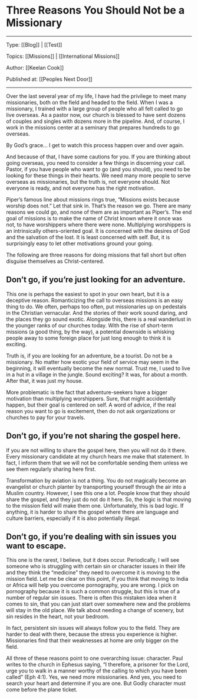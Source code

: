 # Three Reasons You Should Not be a Missionary
---

Type: [[Blog]] | [[Test]]

Topics: [[Missions]] | [[International Missions]]

Author: [[Keelan Cook]]

Published at: [[Peoples Next Door]]

---

Over the last several year of my life, I have had the privilege to meet many missionaries, both on the field and headed to the field. When I was a missionary, I trained with a large group of people who all felt called to go live overseas. As a pastor now, our church is blessed to have sent dozens of couples and singles with dozens more in the pipeline. And, of course, I work in the missions center at a seminary that prepares hundreds to go overseas.

By God’s grace… I get to watch this process happen over and over again.

And because of that, I have some cautions for you. If you are thinking about going overseas, you need to consider a few things in discerning your call. Pastor, if you have people who want to go (and you should), you need to be looking for these things in their hearts. We need many more people to serve overseas as missionaries, but the truth is, not everyone should. Not everyone is ready, and not everyone has the right motivation.

Piper’s famous line about missions rings true, “Missions exists because worship does not.” Let that sink in. That’s the reason we go. There are many reasons we could go, and none of them are as important as Piper’s. The end goal of missions is to make the name of Christ known where it once was not, to have worshippers where there were none. Multiplying worshippers is an intrinsically others-oriented goal. It is concerned with the desires of God and the salvation of the lost. It is least concerned with self. But, it is surprisingly easy to let other motivations ground your going. 

The following are three reasons for doing missions that fall short but often disguise themselves as Christ-centered.


## Don’t go, if you’re just looking for an adventure.
This one is perhaps the easiest to spot in your own heart, but it is a deceptive reason. Romanticizing the call to overseas missions is an easy thing to do. We often, perhaps too often, put missionaries up on pedestals in the Christian vernacular. And the stories of their work sound daring, and the places they go sound exotic. Alongside this, there is a real wanderlust in the younger ranks of our churches today. With the rise of short-term missions (a good thing, by the way), a potential downside is whisking people away to some foreign place for just long enough to think it is exciting. 

Truth is, if you are looking for an adventure, be a tourist. Do not be a missionary. No matter how exotic your field of service may seem in the beginning, it will eventually become the new normal. Trust me, I used to live in a hut in a village in the jungle. Sound exciting? It was, for about a month. After that, it was just my house. 

More problematic is the fact that adventure-seekers have a bigger motivation than multiplying worshippers. Sure, that might accidentally happen, but their goal is centered on self. A word of advice, if the real reason you want to go is excitement, then do not ask organizations or churches to pay for your travels.


## Don’t go, if you’re not sharing the gospel here.
If you are not willing to share the gospel here, then you will not do it there. Every missionary candidate at my church hears me make that statement. In fact, I inform them that we will not be comfortable sending them unless we see them regularly sharing here first.

Transformation by aviation is not a thing. You do not magically become an evangelist or church planter by transporting yourself through the air into a Muslim country. However, I see this one a lot. People know that they should share the gospel, and they just do not do it here. So, the logic is that moving to the mission field will make them one. Unfortunately, this is bad logic. If anything, it is harder to share the gospel where there are language and culture barriers, especially if it is also potentially illegal. 


## Don’t go, if you’re dealing with sin issues you want to escape.
This one is the rarest, I believe, but it does occur. Periodically, I will see someone who is struggling with certain sin or character issues in their life and they think the “medicine” they need to overcome it is moving to the mission field. Let me be clear on this point, if you think that moving to India or Africa will help you overcome pornography, you are wrong. I pick on pornography because it is such a common struggle, but this is true of a number of regular sin issues. There is often this mistaken idea when it comes to sin, that you can just start over somewhere new and the problems will stay in the old place. We talk about needing a change of scenery, but sin resides in the heart, not your bedroom. 

In fact, persistent sin issues will always follow you to the field. They are harder to deal with there, because the stress you experience is higher. Missionaries find that their weaknesses at home are only bigger on the field. 

All three of these reasons point to one overarching issue: character. Paul writes to the church in Ephesus saying, “I therefore, a prisoner for the Lord, urge you to walk in a manner worthy of the calling to which you have been called” (Eph 4:1). Yes, we need more missionaries. And yes, you need to search your heart and determine if you are one. But Godly character must come before the plane ticket.

<!--stackedit_data:
eyJwcm9wZXJ0aWVzIjoiZXh0ZW5zaW9uczpcbiAgcHJlc2V0Oi
Bjb21tb25tYXJrXG4iLCJoaXN0b3J5IjpbLTEzNjEzODU1MzZd
fQ==
-->